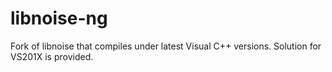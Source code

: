 # libnoise-ng
Fork of libnoise that compiles under latest Visual C++ versions. Solution for VS201X is provided.
